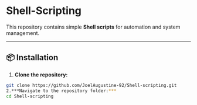# Shell-Scripting

This repository contains simple **Shell scripts** for automation and system management.

---

## 📦 Installation

1. **Clone the repository:**
```bash
git clone https://github.com/JoelAugustine-92/Shell-scripting.git
2.***Navigate to the repository folder:***
cd Shell-scripting



